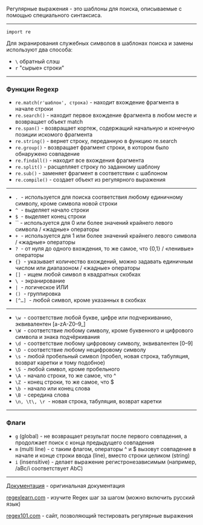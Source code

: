 Регулярные выражения - это шаблоны для поиска, описываемые с помощью специального синтаксиса.

____  

`import re`

Для экранирования служебных символов в шаблонах поиска и замены используют два способа:  

- `\` обратный слэш   
- `r` "сырые» строки"  

---

### Функции Regexp    

- `re.match(r'шаблон', строка)` - находит вхождение фрагмента в начале строки  
- `re.search()` - находит первое вхождение фрагмента в любом месте и возвращает объект match  
- `re.span()` - возвращает кортеж, содержащий начальную и конечную позиции искомого фрагмента  
- `re.string()` - вернет строку, переданную в функцию re.search  
- `re.group()` - возвращает фрагмент строки, в котором было обнаружено совпадение  
- `re.findall()` - находит все вхождения фрагмента  
- `re.split()` - расщепляет строку по заданному шаблону  
- `re.sub()` - заменяет фрагмент в соответствии с шаблоном  
- `re.compile()` - создает объект из регулярного выражения  

____  

- `.`  - используется для поиска соответствия любому единичному символу, кроме символа новой строки  
- `^`  - выделяет начало строки  
- `$`  - выделяет конец строки  
- `` - используется для 0 или более значений крайнего левого символа / «жадные» операторы  
- `+`  - используется для 1 или более значений крайнего левого символа / «жадные» операторы  
- `?`  - от нуля до одного вхождения, то же самое, что {0,1} / «ленивые» операторы  
- `{}`  - указывает количество вхождений, можно задавать единичным числом или диапазоном / «жадные» операторы  
- `[]`  - ищем любой символ в квадратных скобках  
- `\`  - экранирование  
- `|`  - логическое ИЛИ  
- `()`  - группировка  
- `[^…]`  - любой символ, кроме указанных в скобках  

____  

- `\w`  - соответствие любой букве, цифре или подчеркиванию, эквивалентен [a-zA-Z0–9_]  
- `\W`  - соответствие любому символу, кроме буквенного и цифрового символа и знака подчёркивания  
- `\d`  - соответствие любому цифровому символу, эквивалентен [0–9]  
- `\D`  - соответствие любому нецифровому символу  
- `\s`  - любой пробельный символ (пробел, новая строка, табуляция, возврат каретки и тому подобное)  
- `\S`  - любой символ, кроме пробельного  
- `\A`  - начало строки, то же самое, что ^  
- `\Z`  - конец строки, то же самое, что $  
- `\b`  - начало или конец слова  
- `\B`  - cередина слова  
- `\n, \t\, \r`  - новая строка, табуляция, возврат каретки  

____  

### Флаги  

- `g` (global) - не возвращает результат после первого совпадения, а продолжает поиск с конца предыдущего совпадения  
- `m` (multi line) - с таким флагом, операторы ^ и $ вызовут совпадение в начале и конце строки ввода (line), вместо строки целиком (string)  
- `i` (insensitive) - делает выражение регистронезависимым (например, /aBc/i соответствует AbC)  

____
[Документация](https://docs.python.org/3/library/re.html) - оригинальная документация    


[regexlearn.com](https://regexlearn.com) - изучите Regex шаг за шагом (можно включить русский язык)  


[regex101.com](https://regex101.com/) - сайт, позволяющий тестировать регулярные выражения      


 


